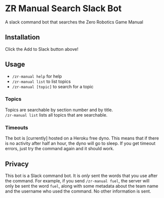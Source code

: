 # ZR Manual Search Slack Bot
A slack command bot that searches the Zero Robotics Game Manual

## Installation
Click the Add to Slack button above!

## Usage
- `/zr-manual help` for help
- `/zr-manual list` to list topics
- `/zr-manual [topic]` to search for a topic

### Topics
Topics are searchable by section number and by title.  
`/zr-manual list` lists all topics that are searchable.

### Timeouts
The bot is [currently] hosted on a Heroku free dyno.
This means that if there is no activity after half an hour, the dyno will go to sleep.
If you get timeout errors, just try the command again and it should work.

## Privacy
This bot is a Slack command bot. It is _only_ sent the words that you use after the command.
For example, if you send `/zr-manual fuel`, the server will only be sent the word `fuel`, along with 
some metadata about the team name and the username who used the command. No other information is sent.
